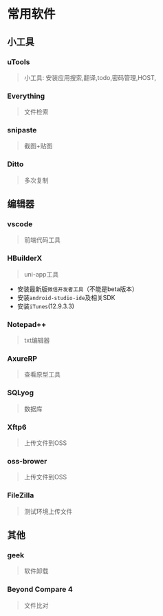 # 常用软件

## 小工具
### uTools
> 小工具: 安装应用搜索,翻译,todo,密码管理,HOST,
### Everything
> 文件检索
### snipaste
> 截图+贴图 
### Ditto
> 多次复制

## 编辑器
### vscode
> 前端代码工具
### HBuilderX
> uni-app工具
* 安装最新版`微信开发者工具`（不能是beta版本）
* 安装`android-studio-ide`及相关SDK
* 安装`iTunes`(12.9.3.3)
### Notepad++
> txt编辑器
### AxureRP
> 查看原型工具
### SQLyog
> 数据库
### Xftp6
> 上传文件到OSS
### oss-brower
> 上传文件到OSS
### FileZilla
> 测试环境上传文件

## 其他
### geek
> 软件卸载
### Beyond Compare 4
> 文件比对